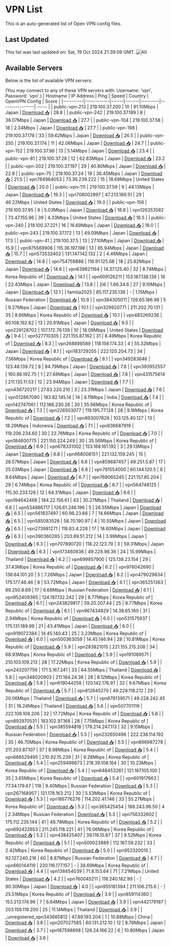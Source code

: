 # VPN List

This is an auto-generated list of Open VPN config files.

## Last Updated

This list was last updated on: Sat, 19 Oct 2024 21:39:09 GMT.
![Alt](https://repobeats.axiom.co/api/embed/186b98318ef1479477931607c1ad7d823f12451f.svg "Repobeats analytics image")

## Available Servers

Below is the list of available VPN servers:

(You may connect to any of these VPN servers with: Username: 'vpn', Password: 'vpn'.)
| Hostname | IP Address | Ping | Speed | Country | OpenVPN Config | Score |
|----------|------------|------|-------|---------|----------------| ----- |
| public-vpn-213 | 219.100.37.200 | 10 | 91.10Mbps | Japan | [Download 📥](./configs/server_0_JP.ovpn) | 28.8 |
| public-vpn-242 | 219.100.37.189 | 8 | 36.07Mbps | Japan | [Download 📥](./configs/server_1_JP.ovpn) | 27.7 |
| public-vpn-104 | 219.100.37.58 | 18 | 2.34Mbps | Japan | [Download 📥](./configs/server_2_JP.ovpn) | 27.7 |
| public-vpn-198 | 219.100.37.178 | 33 | 59.62Mbps | Japan | [Download 📥](./configs/server_3_JP.ovpn) | 26.5 |
| public-vpn-250 | 219.100.37.174 | 11 | 42.06Mbps | Japan | [Download 📥](./configs/server_4_JP.ovpn) | 24.7 |
| public-vpn-152 | 219.100.37.96 | 13 | 5.14Mbps | Japan | [Download 📥](./configs/server_5_JP.ovpn) | 23.4 |
| public-vpn-81 | 219.100.37.28 | 12 | 62.83Mbps | Japan | [Download 📥](./configs/server_6_JP.ovpn) | 23.2 |
| public-vpn-202 | 219.100.37.197 | 29 | 40.80Mbps | Japan | [Download 📥](./configs/server_7_JP.ovpn) | 22.8 |
| public-vpn-75 | 219.100.37.24 | 19 | 36.45Mbps | Japan | [Download 📥](./configs/server_8_JP.ovpn) | 21.5 |
| vpn784964053 | 73.36.239.222 | 15 | 18.69Mbps | United States | [Download 📥](./configs/server_9_US.ovpn) | 20.0 |
| public-vpn-111 | 219.100.37.59 | 9 | 44.13Mbps | Japan | [Download 📥](./configs/server_10_JP.ovpn) | 19.3 |
| vpn708002897 | 47.213.189.51 | 29 | 46.22Mbps | United States | [Download 📥](./configs/server_11_US.ovpn) | 19.0 |
| public-vpn-156 | 219.100.37.95 | 8 | 5.03Mbps | Japan | [Download 📥](./configs/server_12_JP.ovpn) | 18.8 |
| vpn126353582 | 73.47.155.96 | 39 | 4.33Mbps | United States | [Download 📥](./configs/server_13_US.ovpn) | 18.5 |
| public-vpn-240 | 219.100.37.221 | 16 | 16.69Mbps | Japan | [Download 📥](./configs/server_14_JP.ovpn) | 18.0 |
| public-vpn-243 | 219.100.37.172 | 13 | 49.09Mbps | Japan | [Download 📥](./configs/server_15_JP.ovpn) | 17.5 |
| public-vpn-41 | 219.100.37.5 | 13 | 27.10Mbps | Japan | [Download 📥](./configs/server_16_JP.ovpn) | 15.9 |
| vpn975569906 | 115.36.197.198 | 13 | 85.94Mbps | Japan | [Download 📥](./configs/server_17_JP.ovpn) | 15.7 |
| vpn573532402 | 131.147.142.132 | 2 | 4.46Mbps | Japan | [Download 📥](./configs/server_18_JP.ovpn) | 14.8 |
| vpn754759888 | 116.91.125.68 | 18 | 25.82Mbps | Japan | [Download 📥](./configs/server_19_JP.ovpn) | 14.6 |
| vpn639821164 | 14.37.125.40 | 32 | 8.74Mbps | Korea Republic of | [Download 📥](./configs/server_20_KR.ovpn) | 14.1 |
| vpn609126211 | 153.187.138.139 | 16 | 22.43Mbps | Japan | [Download 📥](./configs/server_21_JP.ovpn) | 13.8 |
| 2i6 | 1.66.34.6 | 27 | 9.10Mbps | Japan | [Download 📥](./configs/server_22_JP.ovpn) | 12.1 |
| familia2025 | 85.117.235.136 | - | 1.15Mbps | Russian Federation | [Download 📥](./configs/server_23_RU.ovpn) | 10.9 |
| vpn384305011 | 126.65.186.98 | 5 | 9.27Mbps | Japan | [Download 📥](./configs/server_24_JP.ovpn) | 10.1 |
| vpn329920771 | 211.202.70.131 | 35 | 8.66Mbps | Korea Republic of | [Download 📥](./configs/server_25_KR.ovpn) | 10.1 |
| vpn483269236 | 60.108.192.62 | 13 | 20.91Mbps | Japan | [Download 📥](./configs/server_26_JP.ovpn) | 9.5 |
| vpn229128702 | 107.172.76.139 | 10 | 18.09Mbps | United States | [Download 📥](./configs/server_27_US.ovpn) | 9.4 |
| vpn527710305 | 221.155.87.162 | 31 | 8.49Mbps | Korea Republic of | [Download 📥](./configs/server_28_KR.ovpn) | 8.3 |
| vpn268898589 | 118.158.174.33 | 4 | 55.32Mbps | Japan | [Download 📥](./configs/server_29_JP.ovpn) | 8.1 |
| vpn183729255 | 222.120.204.73 | 34 | 7.56Mbps | Korea Republic of | [Download 📥](./configs/server_30_KR.ovpn) | 8.1 |
| vpn349283646 | 123.48.139.72 | 8 | 84.79Mbps | Japan | [Download 📥](./configs/server_31_JP.ovpn) | 7.8 |
| vpn393952557 | 160.86.192.75 | 1 | 27.48Mbps | Japan | [Download 📥](./configs/server_32_JP.ovpn) | 7.8 |
| vpn431575614 | 211.135.11.53 | 12 | 23.94Mbps | Japan | [Download 📥](./configs/server_33_JP.ovpn) | 7.7 |
| vpn436720217 | 27.83.220.210 | 3 | 23.31Mbps | Japan | [Download 📥](./configs/server_34_JP.ovpn) | 7.6 |
| vpn512867090 | 183.82.145.14 | 14 | 8.11Mbps | India | [Download 📥](./configs/server_35_IN.ovpn) | 7.4 |
| vpn142747061 | 112.186.230.26 | 30 | 35.96Mbps | Korea Republic of | [Download 📥](./configs/server_36_KR.ovpn) | 7.3 |
| vpn226503077 | 119.195.77.128 | 28 | 9.18Mbps | Korea Republic of | [Download 📥](./configs/server_37_KR.ovpn) | 7.2 |
| vpn893007828 | 103.125.40.127 | 13 | 18.29Mbps | Indonesia | [Download 📥](./configs/server_38_ID.ovpn) | 7.1 |
| vpn936687919 | 119.206.234.60 | 30 | 22.76Mbps | Korea Republic of | [Download 📥](./configs/server_39_KR.ovpn) | 7.0 |
| vpn184600775 | 221.150.224.249 | 30 | 35.56Mbps | Korea Republic of | [Download 📥](./configs/server_40_KR.ovpn) | 6.9 |
| vpn678331002 | 153.168.161.192 | 3 | 29.13Mbps | Japan | [Download 📥](./configs/server_41_JP.ovpn) | 6.8 |
| vpn968008151 | 221.132.159.245 | 15 | 26.57Mbps | Japan | [Download 📥](./configs/server_42_JP.ovpn) | 6.8 |
| vpn859687457 | 49.251.5.87 | 17 | 25.03Mbps | Japan | [Download 📥](./configs/server_43_JP.ovpn) | 6.8 |
| vpn791554000 | 60.144.120.5 | 8 | 8.64Mbps | Japan | [Download 📥](./configs/server_44_JP.ovpn) | 6.7 |
| vpn768065245 | 221.157.85.204 | 29 | 6.74Mbps | Korea Republic of | [Download 📥](./configs/server_45_KR.ovpn) | 6.7 |
| vpn564748125 | 115.30.233.126 | 12 | 64.31Mbps | Japan | [Download 📥](./configs/server_46_JP.ovpn) | 6.6 |
| vpn194642468 | 184.22.156.61 | 43 | 30.27Mbps | Thailand | [Download 📥](./configs/server_47_TH.ovpn) | 6.6 |
| vpn534886717 | 126.61.246.196 | 5 | 26.55Mbps | Japan | [Download 📥](./configs/server_48_JP.ovpn) | 6.5 |
| vpn561837497 | 60.98.23.66 | 7 | 14.66Mbps | Japan | [Download 📥](./configs/server_49_JP.ovpn) | 6.5 |
| vpn585083528 | 58.70.190.97 | 4 | 10.55Mbps | Japan | [Download 📥](./configs/server_50_JP.ovpn) | 6.5 |
| vpn273981271 | 118.83.4.228 | 17 | 18.60Mbps | Japan | [Download 📥](./configs/server_51_JP.ovpn) | 6.3 |
| vpn390360285 | 203.89.51.212 | 14 | 3.98Mbps | Japan | [Download 📥](./configs/server_52_JP.ovpn) | 6.3 |
| vpn707890720 | 118.22.123.79 | 3 | 59.31Mbps | Japan | [Download 📥](./configs/server_53_JP.ovpn) | 6.3 |
| vpn173460836 | 49.228.98.36 | 24 | 15.99Mbps | Thailand | [Download 📥](./configs/server_54_TH.ovpn) | 6.2 |
| vpn699857900 | 125.138.23.154 | 29 | 37.43Mbps | Korea Republic of | [Download 📥](./configs/server_55_KR.ovpn) | 6.2 |
| vpn976042690 | 138.64.101.20 | 5 | 7.26Mbps | Japan | [Download 📥](./configs/server_56_JP.ovpn) | 6.2 |
| vpn479029834 | 175.177.46.46 | 8 | 53.72Mbps | Japan | [Download 📥](./configs/server_57_JP.ovpn) | 6.1 |
| vpn365251363 | 89.250.8.69 | 17 | 6.68Mbps | Russian Federation | [Download 📥](./configs/server_58_RU.ovpn) | 6.1 |
| vpn952409385 | 124.197.132.242 | 29 | 8.77Mbps | Korea Republic of | [Download 📥](./configs/server_59_KR.ovpn) | 6.1 |
| vpn243829817 | 59.20.207.44 | 25 | 8.77Mbps | Korea Republic of | [Download 📥](./configs/server_60_KR.ovpn) | 6.1 |
| vpn967434829 | 14.38.65.160 | 31 | 2.94Mbps | Korea Republic of | [Download 📥](./configs/server_61_KR.ovpn) | 6.0 |
| vpn531575937 | 175.131.189.99 | 21 | 43.41Mbps | Japan | [Download 📥](./configs/server_62_JP.ovpn) | 6.0 |
| vpn919072384 | 14.45.140.43 | 25 | 3.23Mbps | Korea Republic of | [Download 📥](./configs/server_63_KR.ovpn) | 6.0 |
| vpn500363059 | 14.45.146.94 | 28 | 10.81Mbps | Korea Republic of | [Download 📥](./configs/server_64_KR.ovpn) | 5.9 |
| vpn283821015 | 221.155.215.208 | 34 | 68.93Mbps | Korea Republic of | [Download 📥](./configs/server_65_KR.ovpn) | 5.9 |
| vpn191089571 | 210.103.109.213 | 28 | 17.22Mbps | Korea Republic of | [Download 📥](./configs/server_66_KR.ovpn) | 5.9 |
| vpn243207756 | 171.5.167.241 | 33 | 64.55Mbps | Thailand | [Download 📥](./configs/server_67_TH.ovpn) | 5.8 |
| vpn348020903 | 211.184.24.38 | 28 | 8.12Mbps | Korea Republic of | [Download 📥](./configs/server_68_KR.ovpn) | 5.8 |
| vpn619044258 | 120.142.176.97 | 32 | 9.67Mbps | Korea Republic of | [Download 📥](./configs/server_69_KR.ovpn) | 5.7 |
| vpn812645270 | 49.228.118.212 | 29 | 20.06Mbps | Thailand | [Download 📥](./configs/server_70_TH.ovpn) | 5.7 |
| vpn878139571 | 49.228.242.45 | 31 | 18.24Mbps | Thailand | [Download 📥](./configs/server_71_TH.ovpn) | 5.6 |
| vpn507701119 | 222.108.108.206 | 32 | 17.72Mbps | Korea Republic of | [Download 📥](./configs/server_72_KR.ovpn) | 5.6 |
| vpn892970531 | 183.102.97.168 | 28 | 7.75Mbps | Korea Republic of | [Download 📥](./configs/server_73_KR.ovpn) | 5.5 |
| vpn385594818 | 178.214.247.113 | 32 | 9.15Mbps | Russian Federation | [Download 📥](./configs/server_74_RU.ovpn) | 5.5 |
| vpn232650496 | 222.236.114.192 | 35 | 46.70Mbps | Korea Republic of | [Download 📥](./configs/server_75_KR.ovpn) | 5.5 |
| vpn896987278 | 211.203.87.107 | 37 | 8.98Mbps | Korea Republic of | [Download 📥](./configs/server_76_KR.ovpn) | 5.4 |
| vpn666529495 | 210.92.15.239 | 31 | 9.28Mbps | Korea Republic of | [Download 📥](./configs/server_77_KR.ovpn) | 5.4 |
| vpn259498673 | 218.39.108.164 | 30 | 10.23Mbps | Korea Republic of | [Download 📥](./configs/server_78_KR.ovpn) | 5.4 |
| vpn648453261 | 121.167.105.100 | 35 | 3.65Mbps | Korea Republic of | [Download 📥](./configs/server_79_KR.ovpn) | 5.4 |
| vpn601917663 | 77.34.179.67 | 118 | 9.40Mbps | Russian Federation | [Download 📥](./configs/server_80_RU.ovpn) | 5.3 |
| vpn267168957 | 121.178.163.212 | 30 | 5.53Mbps | Korea Republic of | [Download 📥](./configs/server_81_KR.ovpn) | 5.3 |
| vpn186776276 | 114.202.41.146 | 33 | 55.27Mbps | Korea Republic of | [Download 📥](./configs/server_82_KR.ovpn) | 5.3 |
| vpn365425454 | 188.243.96.50 | 4 | 2.34Mbps | Russian Federation | [Download 📥](./configs/server_83_RU.ovpn) | 5.3 |
| vpn756332602 | 175.112.235.144 | 41 | 48.78Mbps | Korea Republic of | [Download 📥](./configs/server_84_KR.ovpn) | 5.2 |
| vpn692422853 | 211.245.118.221 | 41 | 76.06Mbps | Korea Republic of | [Download 📥](./configs/server_85_KR.ovpn) | 5.2 |
| vpn438425407 | 39.116.15.87 | 37 | 9.52Mbps | Korea Republic of | [Download 📥](./configs/server_86_KR.ovpn) | 5.1 |
| vpn509023889 | 112.167.59.232 | 33 | 2.42Mbps | Korea Republic of | [Download 📥](./configs/server_87_KR.ovpn) | 5.0 |
| vpn952320010 | 92.127.240.216 | 60 | 8.87Mbps | Russian Federation | [Download 📥](./configs/server_88_RU.ovpn) | 4.7 |
| vpn660144119 | 220.116.177.157 | - | 38.69Mbps | Korea Republic of | [Download 📥](./configs/server_89_KR.ovpn) | 4.4 |
| vpn138454039 | 71.8.153.64 | 71 | 7.21Mbps | United States | [Download 📥](./configs/server_90_US.ovpn) | 4.2 |
| vpn760045211 | 118.240.182.99 | - | 90.30Mbps | Japan | [Download 📥](./configs/server_91_JP.ovpn) | 4.0 |
| vpn955181394 | 211.106.215.6 | - | 25.51Mbps | Korea Republic of | [Download 📥](./configs/server_92_KR.ovpn) | 3.9 |
| vpn859114360 | 153.213.174.96 | 7 | 6.64Mbps | Japan | [Download 📥](./configs/server_93_JP.ovpn) | 3.9 |
| vpn442179187 | 203.156.119.200 | 25 | 11.14Mbps | Thailand | [Download 📥](./configs/server_94_TH.ovpn) | 3.9 |
| _unregistered_vpn343665812 | 47.89.193.204 | 1 | 10.88Mbps | China | [Download 📥](./configs/server_95_CN.ovpn) | 3.8 |
| vpn207027585 | 60.131.212.10 | 12 | 8.76Mbps | Japan | [Download 📥](./configs/server_96_JP.ovpn) | 3.7 |
| vpn167598898 | 126.24.166.22 | 6 | 10.80Mbps | Japan | [Download 📥](./configs/server_97_JP.ovpn) | 3.6 |
